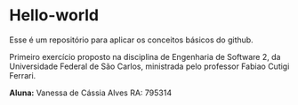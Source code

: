 # Hello-world
Esse é um repositório para aplicar os conceitos básicos do github. 

Primeiro exercício proposto na disciplina de Engenharia de Software 2, da Universidade Federal de São Carlos, ministrada pelo professor Fabiao Cutigi Ferrari.

**Aluna:** Vanessa de Cássia Alves RA: 795314
